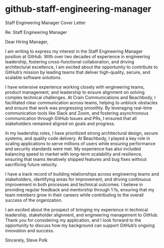# github-staff-engineering-manager
Staff Engineering Manager Cover Letter

Re:  Staff Engineering Manager

Dear Hiring Manager,

I am writing to express my interest in the Staff Engineering Manager position at GitHub. With over two decades of experience in engineering leadership, fostering cross-functional collaboration, and driving architectural excellence, I am excited about the opportunity to contribute to GitHub’s mission by leading teams that deliver high-quality, secure, and scalable software solutions.

I have extensive experience working closely with engineering teams, product management, and leadership to ensure alignment on solving complex technical challenges. At Crain Communications and Beachbody, I facilitated clear communication across teams, helping to unblock obstacles and ensure that work was progressing smoothly. By leveraging real-time communication tools like Slack and Zoom, and fostering asynchronous communication through GitHub Issues and PRs, I ensured that all stakeholders remained aligned on goals and progress.

In my leadership roles, I have prioritized strong architectural design, secure systems, and quality code delivery. At Beachbody, I played a key role in scaling applications to serve millions of users while ensuring performance and security standards were met. My experience has also included balancing speed to market with long-term scalability and resilience, ensuring that teams iteratively shipped features and bug fixes without sacrificing future velocity.

I have a track record of building relationships across engineering teams and stakeholders, identifying areas for improvement, and driving continuous improvement in both processes and technical outcomes. I believe in providing regular feedback and mentorship through 1:1s, ensuring that my team members grow in their careers while contributing to the overall success of the organization.

I am excited about the prospect of bringing my experience in technical leadership, stakeholder alignment, and engineering management to GitHub. Thank you for considering my application, and I look forward to the opportunity to discuss how my background can support GitHub’s ongoing innovation and success.

Sincerely,
Steve Polk
